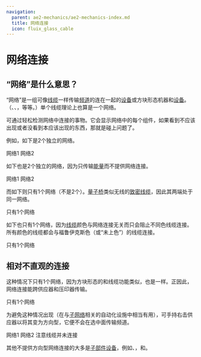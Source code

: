 ```yaml
---
navigation:
  parent: ae2-mechanics/ae2-mechanics-index.md
  title: 网络连接
  icon: fluix_glass_cable
---
```


# 网络连接

## “网络”是什么意思？

“网络”是一组可像[线缆](../items-blocks-machines/cables.md)一样传输[频道](../ae2-mechanics/channels.md)的连在一起的[设备](../ae2-mechanics/devices.md)或方块形态机器和[设备](../ae2-mechanics/devices.md)。（<ItemLink id="charger" />、<ItemLink id="interface" />、<ItemLink id="drive" />，等等。）单个线缆理论上也算是一个网络。

可通过<ItemLink id="network_tool" />轻松检测网络中连接的事物。它会显示网络中的每个组件，如果看到不应该出现或者没看到本应该出现的东西，那就是碰上问题了。

例如，如下是2个独立的网络。

<GameScene zoom="6" background="transparent">
  <ImportStructure src="../assets/assemblies/2_networks_1.snbt" />

  <BoxAnnotation color="#915dcd" min="0 0 0" max="1 2 2">
        网络1
  </BoxAnnotation>

<BoxAnnotation color="#915dcd" min="2 0 0" max="3 2 2">
        网络2
  </BoxAnnotation>

  <IsometricCamera yaw="195" pitch="30" />
</GameScene>

如下也是2个独立的网络，因为<ItemLink id="quartz_fiber" />只传输[能量](../ae2-mechanics/energy.md)而不提供网络连接。

<GameScene zoom="6" background="transparent">
  <ImportStructure src="../assets/assemblies/2_networks_2.snbt" />

  <BoxAnnotation color="#915dcd" min="0 0 0" max="1 2 2">
        网络1
  </BoxAnnotation>

  <BoxAnnotation color="#915dcd" min="1.3 0 0" max="3 2 2">
        网络2
  </BoxAnnotation>

  <IsometricCamera yaw="195" pitch="30" />
</GameScene>

而如下则只有1个网络（不是2个）。[量子桥](../items-blocks-machines/quantum_bridge.md)类似无线的[致密线缆](../items-blocks-machines/cables.md#dense-cable)，因此其两端处于同一网络。

<GameScene zoom="4" background="transparent">
  <ImportStructure src="../assets/assemblies/actually_1_network.snbt" />

  <BoxAnnotation color="#915dcd" min="0 0 0" max="7 3 3">
        只有1个网络
  </BoxAnnotation>

  <IsometricCamera yaw="195" pitch="30" />
</GameScene>

如下也只有1个网络，因为[线缆](../items-blocks-machines/cables.md)颜色与网络连接无关而只会阻止不同色线缆连接。所有颜色的线缆都会与福鲁伊克斯色（或“未上色”）的线缆连接。

<GameScene zoom="6" background="transparent">
  <ImportStructure src="../assets/assemblies/actually_1_network_2.snbt" />

  <BoxAnnotation color="#915dcd" min="0 0 0" max="4 2 2">
        只有1个网络
  </BoxAnnotation>

  <IsometricCamera yaw="195" pitch="30" />
</GameScene>

## 相对不直观的连接

这种情况下只有1个网络，因为方块形态的<ItemLink id="pattern_provider" />和线缆功能类似，<ItemLink id="inscriber" />也是一样。正因此，网络连接能跨供应器和压印器传输。

<GameScene zoom="6" background="transparent">
  <ImportStructure src="../assets/assemblies/pattern_provider_network_connection_1.snbt" />

  <BoxAnnotation color="#915dcd" min="0 0 0" max="4 2 2">
        只有1个网络
  </BoxAnnotation>

  <IsometricCamera yaw="195" pitch="30" />
</GameScene>

为避免这种情况出现（在与[子网络](../ae2-mechanics/subnetworks.md)相关的自动化设施中相当有用），可手持<ItemLink id="certus_quartz_wrench" />右击供应器以将其变为方向型，它便不会在选中面传输频道。

<Row gap="40">
<GameScene zoom="6" background="transparent">
  <ImportStructure src="../assets/assemblies/pattern_provider_network_connection_2.snbt" />

  <BoxAnnotation color="#915dcd" min="0 0 0" max="2 2 2">
        网络1
  </BoxAnnotation>

  <BoxAnnotation color="#915dcd" min="2 0 0" max="4 2 2">
        网络2
  </BoxAnnotation>

  <IsometricCamera yaw="195" pitch="30" />
</GameScene>

<GameScene zoom="6" background="transparent">
  <ImportStructure src="../assets/assemblies/pattern_provider_directional_connection.snbt" />

  <BoxAnnotation color="#ee3333" min="1 .3 .3" max="1.3 .7 .7">
        注意线缆并未连接
  </BoxAnnotation>

  <IsometricCamera yaw="255" pitch="30" />
</GameScene>
</Row>

其他不提供方向型网络连接的大多是[子部件](../ae2-mechanics/cable-subparts.md)[设备](../ae2-mechanics/devices.md)，例如<ItemLink id="import_bus" />、<ItemLink id="storage_bus" />，和<ItemLink id="cable_interface" />。

<GameScene zoom="6" background="transparent">
  <ImportStructure src="../assets/assemblies/subpart_no_connection.snbt" />
  <IsometricCamera yaw="195" pitch="30" />
</GameScene>